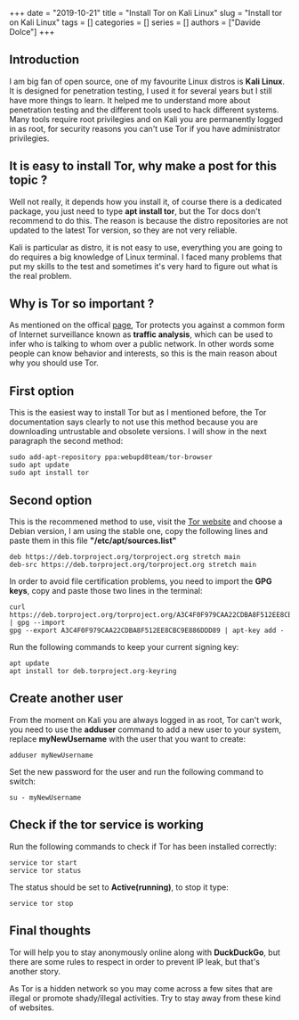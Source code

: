 +++ 
date = "2019-10-21"
title = "Install Tor on Kali Linux"
slug = "Install tor on Kali Linux"
tags = []
categories = []
series = []
authors = ["Davide Dolce"]
+++

## Introduction

I am big fan of open source, one of my favourite Linux distros is **Kali Linux**. It is designed for penetration testing, I used it for several years but I still have more things to learn. It helped me to understand more about penetration testing and the different tools used to hack different systems. Many tools require root privilegies and on Kali you are permanently logged in as root, for security reasons you can't use Tor if you have administrator privilegies.

## It is easy to install Tor, why make a post for this topic ?

Well not really, it depends how you install it, of course there is a dedicated package, you just need to type **apt install tor**, but the Tor docs don't recommend to do this. The reason is because the distro repositories are not updated to the latest Tor version, so they are not very reliable.

Kali is particular as distro, it is not easy to use, everything you are going to do requires a big knowledge of Linux terminal. I faced many problems that put my skills to the test and sometimes it's very hard to figure out what is the real problem.

## Why is Tor so important ?

As mentioned on the offical [page](https://www.torproject.org/about/overview.html.en), Tor protects you against a common form of Internet surveillance known as **traffic analysis**, which can be used to infer who is talking to whom over a public network. In other words some people can know behavior and interests, so this is the main reason about why you should use Tor.

## First option

This is the easiest way to install Tor but as I mentioned before, the Tor documentation says clearly to not use this method because you are downloading untrustable and obsolete versions. I will show in the next paragraph the second method:

```
sudo add-apt-repository ppa:webupd8team/tor-browser
sudo apt update
sudo apt install tor
```

## Second option

This is the recommened method to use, visit the [Tor website](https://www.torproject.org/docs/debian.html.en) and choose a Debian version, I am using the stable one, copy the following lines and paste them in this file **"/etc/apt/sources.list"**

```
deb https://deb.torproject.org/torproject.org stretch main
deb-src https://deb.torproject.org/torproject.org stretch main
```

In order to avoid file certification problems, you need to import the **GPG keys**, copy and paste those two lines in the terminal:

```
curl https://deb.torproject.org/torproject.org/A3C4F0F979CAA22CDBA8F512EE8CBC9E886DDD89.asc | gpg --import
gpg --export A3C4F0F979CAA22CDBA8F512EE8CBC9E886DDD89 | apt-key add -
```

Run the following commands to keep your current signing key:

```
apt update
apt install tor deb.torproject.org-keyring
```

## Create another user

From the moment on Kali you are always logged in as root, Tor can't work, you need to use the **adduser** command to add a new user to your system, replace **myNewUsername** with the user that you want to create:

```
adduser myNewUsername
```

Set the new password for the user and run the following command to switch:

```
su - myNewUsername
```

## Check if the tor service is working

Run the following commands to check if Tor has been installed correctly:

```
service tor start
service tor status
```

The status should be set to **Active(running)**, to stop it type:

```
service tor stop
```

## Final thoughts

Tor will help you to stay anonymously online along with **DuckDuckGo**, but there are some rules to respect in order to prevent IP leak, but that's another story. 

As Tor is a hidden network so you may come across a few sites that are illegal or promote shady/illegal activities. Try to stay away from these kind of websites.